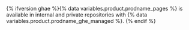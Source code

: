 {% ifversion ghae %}{% data variables.product.prodname_pages %} is available in internal and private repositories with {% data variables.product.prodname_ghe_managed %}. {% endif %}
